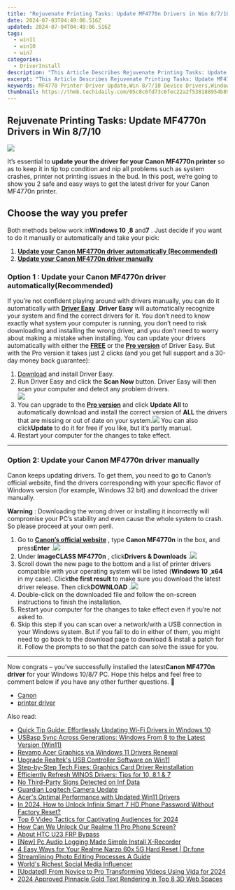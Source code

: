 ```yaml
---
title: "Rejuvenate Printing Tasks: Update MF4770n Drivers in Win 8/7/10"
date: 2024-07-03T04:49:06.516Z
updated: 2024-07-04T04:49:06.516Z
tags:
  - win11
  - win10
  - win7
categories:
  - DriverInstall
description: "This Article Describes Rejuvenate Printing Tasks: Update MF4770n Drivers in Win 8/7/10"
excerpt: "This Article Describes Rejuvenate Printing Tasks: Update MF4770n Drivers in Win 8/7/10"
keywords: MF4770 Printer Driver Update,Win 8/7/10 Device Drivers,Windows 7/8/10 Software Updates,Print Task Optimization,Printer Troubleshooting for Win OS,Drivers Compatibility with Print Tasks,Updating MF4770 Printing Support in Win OSes
thumbnail: https://thmb.techidaily.com/05c8c6fd73c6fec22a2f538188954b893a706bcf3ee5edf935baeb75dd083d47.jpg
---
```


## Rejuvenate Printing Tasks: Update MF4770n Drivers in Win 8/7/10

![](https://images.drivereasy.com/wp-content/uploads/2018/07/img_5b4c7d7f89ce2.jpg)

It’s essential to **update your the**   **driver for your Canon MF4770n printer** so as to keep it in tip top condition and nip all problems such as system crashes, printer not printing issues in the bud. In this post, we’re going to show you 2 safe and easy ways to get the latest driver for your Canon MF4770n printer.

## Choose the way you prefer

 Both methods below work in**Windows 10** ,**8** and**7** . Just decide if you want to do it manually or automatically and take your pick:

1. **[Update your Canon MF4770n driver automatically (Recommended)](#O1)**
2. [**Update your Canon MF4770n driver manually**](#O2)

### Option 1 : Update your Canon MF4770n driver automatically(Recommended)

If you’re not confident playing around with drivers manually, you can do it automatically with [](https://tools.techidaily.com/drivereasy/download/) **[Driver Easy](https://tools.techidaily.com/drivereasy/download/)** .**Driver Easy**  will automatically recognize your system and find the correct drivers for it. You don’t need to know exactly what system your computer is running, you don’t need to risk downloading and installing the wrong driver, and you don’t need to worry about making a mistake when installing. You can update your drivers automatically with either the [**FREE**](https://tools.techidaily.com/drivereasy/download/) [](https://tools.techidaily.com/drivereasy/download/) or the **[Pro version](https://tools.techidaily.com/drivereasy/download/)**  of Driver Easy. But with the Pro version it takes just 2 clicks (and you get full support and a 30-day money back guarantee):

1. [Download](https://tools.techidaily.com/drivereasy/download/) and install Driver Easy.
2. Run Driver Easy and click the **Scan Now** button. Driver Easy will then scan your computer and detect any problem drivers.  
![](https://images.drivereasy.com/wp-content/uploads/2018/11/img_5bfa3dfb7f029.jpg)
3. You can upgrade to the **[Pro version](https://tools.techidaily.com/drivereasy/download/)**  and click **Update All** to automatically download and install the correct version of **ALL**  the drivers that are missing or out of date on your system.![](https://images.drivereasy.com/wp-content/uploads/2018/07/img_5b4c7e148fdf8.jpg) You can also click**Update** to do it for free if you like, but it’s partly manual.
4. Restart your computer for the changes to take effect.

---

### **Option 2: Update your Canon MF4770n driver manually**

 Canon keeps updating drivers. To get them, you need to go to Canon’s official website, find the drivers corresponding with your specific flavor of Windows version (for example, Windows 32 bit) and download the driver manually.

**Warning** : Downloading the wrong driver or installing it incorrectly will compromise your PC’s stability and even cause the whole system to crash. So please proceed at your own peril.

1. Go to **[Canon’s official website](https://www.usa.canon.com/internet/portal/us/home)**  , type **Canon MF4770n** in the box, and press**Enter** .![](https://images.drivereasy.com/wp-content/uploads/2018/05/img_5b03f1a0cf44c.png)
2. Under **imageCLASS MF4770n** , click**Drivers & Downloads** .![](https://images.drivereasy.com/wp-content/uploads/2018/05/img_5b03db4a0d862.jpg)
3. Scroll down the new page to the bottom and a list of printer drivers compatible with your operating system will be listed (**Windows 10** ,**x64** in my case). Click**the first result** to make sure you download the latest driver release. Then click**DOWNLOAD** .![](https://images.drivereasy.com/wp-content/uploads/2018/05/img_5b03db3044199.jpg)
4. Double-click on the downloaded file and follow the on-screen instructions to finish the installation.
5. Restart your computer for the changes to take effect even if you’re not asked to.
6. Skip this step if you can scan over a network/with a USB connection in your Windows system. But if you fail to do in either of them, you might need to go back to the download page to download & install a patch for it. Follow the prompts to so that the patch can solve the issue for you.

---

 Now congrats – you’ve successfully installed the latest**Canon MF4770n driver** for your Windows 10/8/7 PC. Hope this helps and feel free to comment below if you have any other further questions. 🙂

* [Canon](https://tools.techidaily.com/drivereasy/download/)
* [printer driver](https://tools.techidaily.com/drivereasy/download/)

<ins class="adsbygoogle"
     style="display:block"
     data-ad-format="autorelaxed"
     data-ad-client="ca-pub-7571918770474297"
     data-ad-slot="1223367746"></ins>



<ins class="adsbygoogle"
     style="display:block"
     data-ad-client="ca-pub-7571918770474297"
     data-ad-slot="8358498916"
     data-ad-format="auto"
     data-full-width-responsive="true"></ins>

<span class="atpl-alsoreadstyle">Also read:</span>
<div><ul>
<li><a href="https://driver-install.techidaily.com/quick-tip-guide-effortlessly-updating-wi-fi-drivers-in-windows-10/"><u>Quick Tip Guide: Effortlessly Updating Wi-Fi Drivers in Windows 10</u></a></li>
<li><a href="https://driver-install.techidaily.com/usbasp-sync-across-generations-windows-from-8-to-the-latest-version-win11/"><u>USBasp Sync Across Generations: Windows From 8 to the Latest Version (Win11)</u></a></li>
<li><a href="https://driver-install.techidaily.com/revamp-acer-graphics-via-windows-11-drivers-renewal/"><u>Revamp Acer Graphics via Windows 11 Drivers Renewal</u></a></li>
<li><a href="https://driver-install.techidaily.com/upgrade-realteks-usb-controller-software-on-win11/"><u>Upgrade Realtek's USB Controller Software on Win11</u></a></li>
<li><a href="https://driver-install.techidaily.com/step-by-step-tech-fixes-graphics-card-driver-reinstallation/"><u>Step-by-Step Tech Fixes: Graphics Card Driver Reinstallation</u></a></li>
<li><a href="https://driver-install.techidaily.com/efficiently-refresh-winos-drivers-tips-for-10-81-and-7/"><u>Efficiently Refresh WINOS Drivers: Tips for 10, 8.1 & 7</u></a></li>
<li><a href="https://driver-install.techidaily.com/no-third-party-signs-detected-on-inf-data/"><u>No Third-Party Signs Detected on Inf Data</u></a></li>
<li><a href="https://driver-install.techidaily.com/guardian-logitech-camera-update/"><u>Guardian Logitech Camera Update</u></a></li>
<li><a href="https://driver-install.techidaily.com/acers-optimal-performance-with-updated-win11-drivers/"><u>Acer's Optimal Performance with Updated Win11 Drivers</u></a></li>
<li><a href="https://unlock-android.techidaily.com/in-2024-how-to-unlock-infinix-smart-7-hd-phone-password-without-factory-reset-by-drfone-android/"><u>In 2024, How to Unlock Infinix Smart 7 HD Phone Password Without Factory Reset?</u></a></li>
<li><a href="https://some-skills.techidaily.com/top-6-video-tactics-for-captivating-audiences-for-2024/"><u>Top 6 Video Tactics for Captivating Audiences for 2024</u></a></li>
<li><a href="https://easy-unlock-android.techidaily.com/how-can-we-unlock-our-realme-11-pro-phone-screen-by-drfone-android/"><u>How Can We Unlock Our Realme 11 Pro Phone Screen?</u></a></li>
<li><a href="https://android-frp.techidaily.com/about-htc-u23-frp-bypass-by-drfone-android/"><u>About HTC U23 FRP Bypass</u></a></li>
<li><a href="https://screen-recording.techidaily.com/new-pc-audio-logging-made-simple-install-x-recorder/"><u>[New] Pc Audio Logging Made Simple  Install X-Recorder</u></a></li>
<li><a href="https://phone-solutions.techidaily.com/4-easy-ways-for-your-realme-narzo-60x-5g-hard-reset-drfone-by-drfone-reset-android-reset-android/"><u>4 Easy Ways for Your Realme Narzo 60x 5G Hard Reset | Dr.fone</u></a></li>
<li><a href="https://extra-lessons.techidaily.com/streamlining-photo-editing-processes-a-guide/"><u>Streamlining Photo Editing Processes  A Guide</u></a></li>
<li><a href="https://youtube-video-recordings.techidaily.com/worlds-richest-social-media-influencer/"><u>World's Richest Social Media Influencer</u></a></li>
<li><a href="https://vp-tips.techidaily.com/updated-from-novice-to-pro-transforming-videos-using-vida-for-2024/"><u>[Updated] From Novice to Pro  Transforming Videos Using Vida for 2024</u></a></li>
<li><a href="https://extra-support.techidaily.com/2024-approved-pinnacle-gold-text-rendering-in-top-8-3d-web-spaces/"><u>2024 Approved  Pinnacle Gold Text Rendering in Top 8 3D Web Spaces</u></a></li>
</ul></div>
